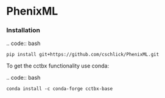 # PhenixML

### Installation

.. code:: bash

    pip install git+https://github.com/cschlick/PhenixML.git


To get the cctbx functionality use conda:

.. code:: bash

    conda install -c conda-forge cctbx-base

